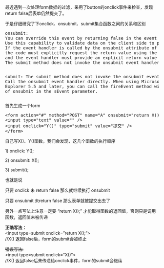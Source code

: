 <p>最近遇到一次处理form数据的过滤，采用了button的onclick事件来检查，发现return false后表单仍然提交了。</p>
<p>于是仔细研究了下onclick、onsubmit、submit集合函数之间的关系和区别</p>
<pre class="brush: text;">
onsubmit: 
You can override this event by returning false in the event handler.
Use this capability to validate data on the client side to prevent invalid data from being submitted to the server.
If the event handler is called by the onsubmit attribute of the form object,
the code must explicitly request the return value using the return function,
and the event handler must provide an explicit return value for each possible code path in the event handler function.
The submit method does not invoke the onsubmit event handler.

submit:
The submit method does not invoke the onsubmit event handler.
Call the onsubmit event handler directly.
When using Microsoft? Internet Explorer 5.5 and later,
you can call the fireEvent method with a value of onsubmit in the sEvent parameter.
</pre>
<p>首先生成一个form</p>
<pre class="brush:html">
&lt;form action=&quot;#&quot; method=&quot;POST&quot; name=&quot;A&quot; onsubmit=&quot;return X();&quot;&gt;
&lt;input type=&quot;text&quot; value=&quot;&quot; /&gt;
&lt;input onclick=&quot;Y()&quot; type=&quot;submit&quot; value=&quot;提交&quot; /&gt;
&lt;/form&gt;
</pre>
<p>自己写X()、Y()函数，我们会发现，这几个函数的执行顺序</p>
<p>1) onclick: Y();</p>
<p>2) onsubmit: X();</p>
<p>3) submit();</p>
<p>也就是说</p>
<p>只要 onclick 未 return false 那么就继续执行 onsubmit</p>
<p>只要 onsubmit 未return false 那么表单就被提交出去了</p>
<p>另外一点写法上注意一定要 &#8220;return X();&#8221; 才能取得函数的返回值，否则只是调用函数，返回值未被传递</p>
<p><strong>正确写法：</strong><br />
&lt;input type=submit onclick=&#8221;return X();&#8221;&gt;<br />
//X() 返回false后，form的submit会被终止</p>
<p><s>错误写法:<br />
&lt;input type=submit onclick=&#8221;X()&#8221;&gt;</s><br />
//X() 返回false后未传递给onclick事件，form的submit会继续</p>
